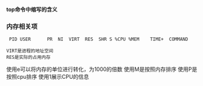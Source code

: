 **top命令中缩写的含义**

### 内存相关项
```
 PID USER      PR  NI  VIRT  RES  SHR S %CPU %MEM    TIME+  COMMAND 

VIRT是进程的地址空间
RES是实际的占用内存
```
使用e可以将内存的单位进行转化，为1000的倍数
使用M是按照内存排序
使用P是按照cpu排序
使用1展示CPU的信息